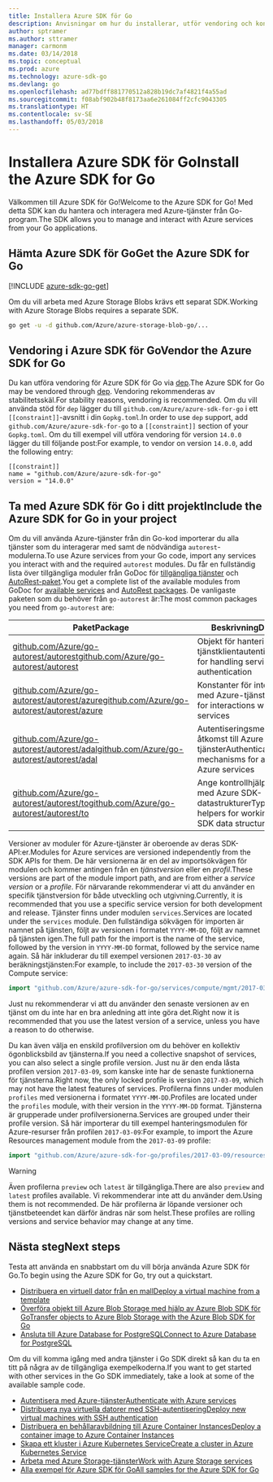```yaml
---
title: Installera Azure SDK för Go
description: Anvisningar om hur du installerar, utför vendoring och konfigurerar Azure SDK för Go.
author: sptramer
ms.author: sttramer
manager: carmonm
ms.date: 03/14/2018
ms.topic: conceptual
ms.prod: azure
ms.technology: azure-sdk-go
ms.devlang: go
ms.openlocfilehash: ad77bdff881770512a828b19dc7af4821f4a55ad
ms.sourcegitcommit: f08abf902b48f8173aa6e261084ff2cfc9043305
ms.translationtype: HT
ms.contentlocale: sv-SE
ms.lasthandoff: 05/03/2018
---
```

# <a name="install-the-azure-sdk-for-go"></a><span data-ttu-id="75e51-103">Installera Azure SDK för Go</span><span class="sxs-lookup"><span data-stu-id="75e51-103">Install the Azure SDK for Go</span></span>

<span data-ttu-id="75e51-104">Välkommen till Azure SDK för Go!</span><span class="sxs-lookup"><span data-stu-id="75e51-104">Welcome to the Azure SDK for Go!</span></span> <span data-ttu-id="75e51-105">Med detta SDK kan du hantera och interagera med Azure-tjänster från Go-program.</span><span class="sxs-lookup"><span data-stu-id="75e51-105">The SDK allows you to manage and interact with Azure services from your Go applications.</span></span>

## <a name="get-the-azure-sdk-for-go"></a><span data-ttu-id="75e51-106">Hämta Azure SDK för Go</span><span class="sxs-lookup"><span data-stu-id="75e51-106">Get the Azure SDK for Go</span></span>

[!INCLUDE [azure-sdk-go-get](includes/azure-sdk-go-get.md)]

<span data-ttu-id="75e51-107">Om du vill arbeta med Azure Storage Blobs krävs ett separat SDK.</span><span class="sxs-lookup"><span data-stu-id="75e51-107">Working with Azure Storage Blobs requires a separate SDK.</span></span>

```bash
go get -u -d github.com/Azure/azure-storage-blob-go/...
```

## <a name="vendor-the-azure-sdk-for-go"></a><span data-ttu-id="75e51-108">Vendoring i Azure SDK för Go</span><span class="sxs-lookup"><span data-stu-id="75e51-108">Vendor the Azure SDK for Go</span></span>

<span data-ttu-id="75e51-109">Du kan utföra vendoring för Azure SDK för Go via [dep](https://github.com/golang/dep).</span><span class="sxs-lookup"><span data-stu-id="75e51-109">The Azure SDK for Go may be vendored through [dep](https://github.com/golang/dep).</span></span> <span data-ttu-id="75e51-110">Vendoring rekommenderas av stabilitetsskäl.</span><span class="sxs-lookup"><span data-stu-id="75e51-110">For stability reasons, vendoring is recommended.</span></span> <span data-ttu-id="75e51-111">Om du vill använda stöd för `dep` lägger du till `github.com/Azure/azure-sdk-for-go` i ett `[[constraint]]`-avsnitt i din `Gopkg.toml`.</span><span class="sxs-lookup"><span data-stu-id="75e51-111">In order to use `dep` support, add `github.com/Azure/azure-sdk-for-go` to a `[[constraint]]` section of your `Gopkg.toml`.</span></span> <span data-ttu-id="75e51-112">Om du till exempel vill utföra vendoring för version `14.0.0` lägger du till följande post:</span><span class="sxs-lookup"><span data-stu-id="75e51-112">For example, to vendor on version `14.0.0`, add the following entry:</span></span>

```
[[constraint]]
name = "github.com/Azure/azure-sdk-for-go"
version = "14.0.0"
```

## <a name="include-the-azure-sdk-for-go-in-your-project"></a><span data-ttu-id="75e51-113">Ta med Azure SDK för Go i ditt projekt</span><span class="sxs-lookup"><span data-stu-id="75e51-113">Include the Azure SDK for Go in your project</span></span>

<span data-ttu-id="75e51-114">Om du vill använda Azure-tjänster från din Go-kod importerar du alla tjänster som du interagerar med samt de nödvändiga `autorest`-modulerna.</span><span class="sxs-lookup"><span data-stu-id="75e51-114">To use Azure services from your Go code, import any services you interact with and the required `autorest` modules.</span></span>
<span data-ttu-id="75e51-115">Du får en fullständig lista över tillgängliga moduler från GoDoc för [tillgängliga tjänster](https://godoc.org/github.com/Azure/azure-sdk-for-go) och [AutoRest-paket](https://godoc.org/github.com/Azure/go-autorest).</span><span class="sxs-lookup"><span data-stu-id="75e51-115">You get a complete list of the available modules from GoDoc for [available services](https://godoc.org/github.com/Azure/azure-sdk-for-go) and [AutoRest packages](https://godoc.org/github.com/Azure/go-autorest).</span></span> <span data-ttu-id="75e51-116">De vanligaste paketen som du behöver från `go-autorest` är:</span><span class="sxs-lookup"><span data-stu-id="75e51-116">The most common packages you need from `go-autorest` are:</span></span>

| <span data-ttu-id="75e51-117">Paket</span><span class="sxs-lookup"><span data-stu-id="75e51-117">Package</span></span> | <span data-ttu-id="75e51-118">Beskrivning</span><span class="sxs-lookup"><span data-stu-id="75e51-118">Description</span></span> |
|---------|-------------|
| <span data-ttu-id="75e51-119">[github.com/Azure/go-autorest/autorest][autorest]</span><span class="sxs-lookup"><span data-stu-id="75e51-119">[github.com/Azure/go-autorest/autorest][autorest]</span></span> | <span data-ttu-id="75e51-120">Objekt för hantering av tjänstklientautentisering</span><span class="sxs-lookup"><span data-stu-id="75e51-120">Objects for handling service client authentication</span></span> |
| <span data-ttu-id="75e51-121">[github.com/Azure/go-autorest/autorest/azure][autorest/azure]</span><span class="sxs-lookup"><span data-stu-id="75e51-121">[github.com/Azure/go-autorest/autorest/azure][autorest/azure]</span></span> | <span data-ttu-id="75e51-122">Konstanter för interaktioner med Azure-tjänster</span><span class="sxs-lookup"><span data-stu-id="75e51-122">Constants for interactions with Azure services</span></span> |
| <span data-ttu-id="75e51-123">[github.com/Azure/go-autorest/autorest/adal][autorest/adal]</span><span class="sxs-lookup"><span data-stu-id="75e51-123">[github.com/Azure/go-autorest/autorest/adal][autorest/adal]</span></span> | <span data-ttu-id="75e51-124">Autentiseringsmekanismer för åtkomst till Azure-tjänster</span><span class="sxs-lookup"><span data-stu-id="75e51-124">Authentication mechanisms for accessing Azure services</span></span> |
| <span data-ttu-id="75e51-125">[github.com/Azure/go-autorest/autorest/to][autorest/to]</span><span class="sxs-lookup"><span data-stu-id="75e51-125">[github.com/Azure/go-autorest/autorest/to][autorest/to]</span></span> | <span data-ttu-id="75e51-126">Ange kontrollhjälp för att arbeta med Azure SDK-datastrukturer</span><span class="sxs-lookup"><span data-stu-id="75e51-126">Type assertion helpers for working with Azure SDK data structures</span></span> |

[autorest]: https://godoc.org/github.com/Azure/go-autorest/autorest
[autorest/azure]: https://godoc.org/github.com/Azure/go-autorest/autorest/azure
[autorest/adal]: https://godoc.org/github.com/Azure/go-autorest/autorest/adal
[autorest/to]: https://godoc.org/github.com/Azure/go-autorest/autorest/to

<span data-ttu-id="75e51-127">Versioner av moduler för Azure-tjänster är oberoende av deras SDK-API:er.</span><span class="sxs-lookup"><span data-stu-id="75e51-127">Modules for Azure services are versioned independently from the SDK APIs for them.</span></span> <span data-ttu-id="75e51-128">De här versionerna är en del av importsökvägen för modulen och kommer antingen från en _tjänstversion_ eller en _profil_.</span><span class="sxs-lookup"><span data-stu-id="75e51-128">These versions are part of the module import path, and are from either a _service version_ or a _profile_.</span></span> <span data-ttu-id="75e51-129">För närvarande rekommenderar vi att du använder en specifik tjänstversion för både utveckling och utgivning.</span><span class="sxs-lookup"><span data-stu-id="75e51-129">Currently, it is recommended that you use a specific service version for both development and release.</span></span> <span data-ttu-id="75e51-130">Tjänster finns under modulen `services`.</span><span class="sxs-lookup"><span data-stu-id="75e51-130">Services are located under the `services` module.</span></span> <span data-ttu-id="75e51-131">Den fullständiga sökvägen för importen är namnet på tjänsten, följt av versionen i formatet `YYYY-MM-DD`, följt av namnet på tjänsten igen.</span><span class="sxs-lookup"><span data-stu-id="75e51-131">The full path for the import is the name of the service, followed by the version in `YYYY-MM-DD` format, followed by the service name again.</span></span> <span data-ttu-id="75e51-132">Så här inkluderar du till exempel versionen `2017-03-30` av beräkningstjänsten:</span><span class="sxs-lookup"><span data-stu-id="75e51-132">For example, to include the `2017-03-30` version of the Compute service:</span></span>

```go
import "github.com/Azure/azure-sdk-for-go/services/compute/mgmt/2017-03-30/compute"
```

<span data-ttu-id="75e51-133">Just nu rekommenderar vi att du använder den senaste versionen av en tjänst om du inte har en bra anledning att inte göra det.</span><span class="sxs-lookup"><span data-stu-id="75e51-133">Right now it is recommended that you use the latest version of a service, unless you have a reason to do otherwise.</span></span>

<span data-ttu-id="75e51-134">Du kan även välja en enskild profilversion om du behöver en kollektiv ögonblicksbild av tjänsterna.</span><span class="sxs-lookup"><span data-stu-id="75e51-134">If you need a collective snapshot of services, you can also select a single profile version.</span></span> <span data-ttu-id="75e51-135">Just nu är den enda låsta profilen version `2017-03-09`, som kanske inte har de senaste funktionerna för tjänsterna.</span><span class="sxs-lookup"><span data-stu-id="75e51-135">Right now, the only locked profile is version `2017-03-09`, which may not have the latest features of services.</span></span> <span data-ttu-id="75e51-136">Profilerna finns under modulen `profiles` med versionerna i formatet `YYYY-MM-DD`.</span><span class="sxs-lookup"><span data-stu-id="75e51-136">Profiles are located under the `profiles` module, with their version in the `YYYY-MM-DD` format.</span></span> <span data-ttu-id="75e51-137">Tjänsterna är grupperade under profilversionerna.</span><span class="sxs-lookup"><span data-stu-id="75e51-137">Services are grouped under their profile version.</span></span> <span data-ttu-id="75e51-138">Så här importerar du till exempel hanteringsmodulen för Azure-resurser från profilen `2017-03-09`:</span><span class="sxs-lookup"><span data-stu-id="75e51-138">For example, to import the Azure Resources management module from the `2017-03-09` profile:</span></span>

```go
import "github.com/Azure/azure-sdk-for-go/profiles/2017-03-09/resources/mgmt/resources"
```

> [!WARNING]
> <span data-ttu-id="75e51-139">Även profilerna `preview` och `latest` är tillgängliga.</span><span class="sxs-lookup"><span data-stu-id="75e51-139">There are also `preview` and `latest` profiles available.</span></span> <span data-ttu-id="75e51-140">Vi rekommenderar inte att du använder dem.</span><span class="sxs-lookup"><span data-stu-id="75e51-140">Using them is not recommended.</span></span> <span data-ttu-id="75e51-141">De här profilerna är löpande versioner och tjänstbeteendet kan därför ändras när som helst.</span><span class="sxs-lookup"><span data-stu-id="75e51-141">These profiles are rolling versions and service behavior may change at any time.</span></span>

## <a name="next-steps"></a><span data-ttu-id="75e51-142">Nästa steg</span><span class="sxs-lookup"><span data-stu-id="75e51-142">Next steps</span></span>

<span data-ttu-id="75e51-143">Testa att använda en snabbstart om du vill börja använda Azure SDK för Go.</span><span class="sxs-lookup"><span data-stu-id="75e51-143">To begin using the Azure SDK for Go, try out a quickstart.</span></span>

* [<span data-ttu-id="75e51-144">Distribuera en virtuell dator från en mall</span><span class="sxs-lookup"><span data-stu-id="75e51-144">Deploy a virtual machine from a template</span></span>](azure-sdk-go-qs-vm.md)
* [<span data-ttu-id="75e51-145">Överföra objekt till Azure Blob Storage med hjälp av Azure Blob SDK för Go</span><span class="sxs-lookup"><span data-stu-id="75e51-145">Transfer objects to Azure Blob Storage with the Azure Blob SDK for Go</span></span>](/azure/storage/blobs/storage-quickstart-blobs-go?toc=%2fgo%2fazure%2ftoc.json)
* [<span data-ttu-id="75e51-146">Ansluta till Azure Database for PostgreSQL</span><span class="sxs-lookup"><span data-stu-id="75e51-146">Connect to Azure Database for PostgreSQL</span></span>](/azure/postgresql/connect-go?toc=%2fgo%2fazure%2ftoc.json)

<span data-ttu-id="75e51-147">Om du vill komma igång med andra tjänster i Go SDK direkt så kan du ta en titt på några av de tillgängliga exempelkoderna.</span><span class="sxs-lookup"><span data-stu-id="75e51-147">If you want to get started with other services in the Go SDK immediately, take a look at some of the available sample code.</span></span>

* [<span data-ttu-id="75e51-148">Autentisera med Azure-tjänster</span><span class="sxs-lookup"><span data-stu-id="75e51-148">Authenticate with Azure services</span></span>](https://github.com/Azure-Samples/azure-sdk-for-go-samples/tree/master/iam)
* [<span data-ttu-id="75e51-149">Distribuera nya virtuella datorer med SSH-autentisering</span><span class="sxs-lookup"><span data-stu-id="75e51-149">Deploy new virtual machines with SSH authentication</span></span>](https://github.com/Azure-Samples/azure-sdk-for-go-samples/tree/master/compute)
* [<span data-ttu-id="75e51-150">Distribuera en behållaravbildning till Azure Container Instances</span><span class="sxs-lookup"><span data-stu-id="75e51-150">Deploy a container image to Azure Container Instances</span></span>](https://github.com/Azure-Samples/azure-sdk-for-go-samples/tree/master/containerinstance)
* [<span data-ttu-id="75e51-151">Skapa ett kluster i Azure Kubernetes Service</span><span class="sxs-lookup"><span data-stu-id="75e51-151">Create a cluster in Azure Kubernetes Service</span></span>](https://github.com/Azure-Samples/azure-sdk-for-go-samples/tree/master/containerservice)
* [<span data-ttu-id="75e51-152">Arbeta med Azure Storage-tjänster</span><span class="sxs-lookup"><span data-stu-id="75e51-152">Work with Azure Storage services</span></span>](https://github.com/Azure-Samples/azure-sdk-for-go-samples/tree/master/storage)
* [<span data-ttu-id="75e51-153">Alla exempel för Azure SDK för Go</span><span class="sxs-lookup"><span data-stu-id="75e51-153">All samples for the Azure SDK for Go</span></span>](https://github.com/azure-samples/azure-sdk-for-go-samples)
